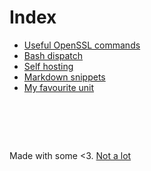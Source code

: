 # Index

- [Useful OpenSSL commands](openssl.md)
- [Bash dispatch](dispatch.md)
- [Self hosting](hosting.md)
- [Markdown snippets](markdown.md)
- [My favourite unit](unit.md)


#  &nbsp;
Made with some <3. [Not a lot](https://github.com/jpedro/jpedro.github.io)
<!-- This ~~will be eventually~~ is generated. -->